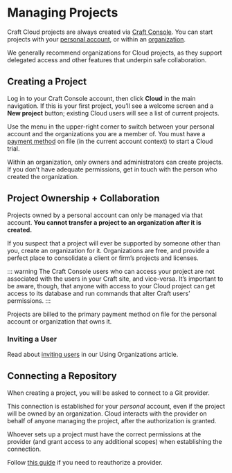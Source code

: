 # Managing Projects

Craft Cloud projects are always created via [Craft Console](kb:what-is-craft-console). You can start projects with your [personal account](kb:craft-console-organizations#individual-private-accounts), or within an [organization](kb:craft-console-organizations#organizations).

We generally recommend organizations for Cloud projects, as they support delegated access and other features that underpin safe collaboration.

## Creating a Project

Log in to your Craft Console account, then click **Cloud** in the main navigation. If this is your first project, you’ll see a welcome screen and a **New project** button; existing Cloud users will see a list of current projects.

Use the menu in the upper-right corner to switch between your personal account and the organizations you are a member of. You must have a [payment method](kb:craft-console-organizations#managing-payment-information) on file (in the current account context) to start a Cloud trial.

Within an organization, only owners and administrators can create projects. If you don’t have adequate permissions, get in touch with the person who created the organization.

## Project Ownership + Collaboration

Projects owned by a personal account can only be managed via that account. **You cannot transfer a project to an organization after it is created.**

If you suspect that a project will ever be supported by someone other than you, create an organization for it. Organizations are free, and provide a perfect place to consolidate a client or firm’s projects and licenses.

::: warning
The Craft Console users who can access your project are not associated with the users in your Craft site, and vice-versa. It’s important to be aware, though, that anyone with access to your Cloud project can get access to its database and run commands that alter Craft users’ permissions.
:::

Projects are billed to the primary payment method on file for the personal account or organization that owns it.

### Inviting a User

Read about [inviting users](kb:craft-console-organizations#inviting-members-to-an-organization) in our Using Organizations article.

## Connecting a Repository

When creating a project, you will be asked to connect to a Git provider.

This connection is established for your *personal* account, even if the project will be owned by an organization. Cloud interacts with the provider on behalf of anyone managing the project, after the authorization is granted.

Whoever sets up a project must have the correct permissions at the provider (and grant access to any additional scopes) when establishing the connection.

Follow [this guide](troubleshooting.md) if you need to reauthorize a provider.
